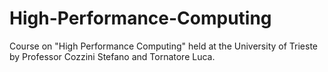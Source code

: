 # High-Performance-Computing
Course on "High Performance Computing" held at the University of Trieste by Professor Cozzini Stefano and Tornatore Luca. 
